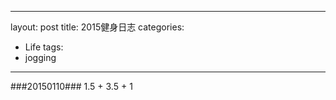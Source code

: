 
---
layout: post
title: 2015健身日志
categories:
- Life
tags:
- jogging

---


###20150110###
1.5 + 3.5 + 1
